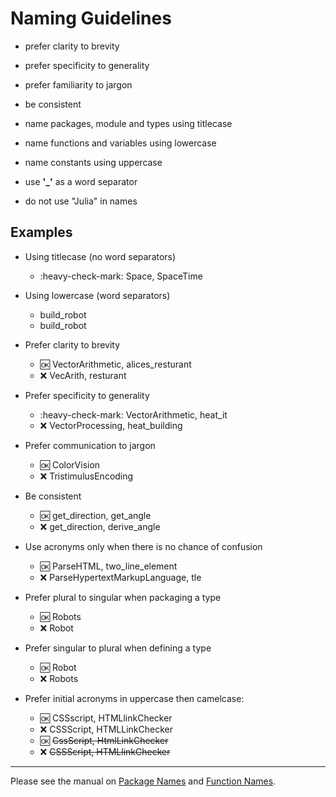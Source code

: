 
# Naming Guidelines

- prefer clarity to brevity   

- prefer specificity to generality    

- prefer familiarity to jargon   

- be consistent

- name packages, module and types using titlecase  

- name functions and variables using lowercase  

- name constants using uppercase  

- use __'\_'__ as a word separator

- do not use "Julia" in names

## Examples

- Using titlecase (no word separators)
  - :heavy-check-mark: Space, SpaceTime

- Using lowercase (word separators)
  - build_robot
  - build_robot
  
- Prefer clarity to brevity  
  - :ok: VectorArithmetic, alices_resturant
  - :x: VecArith, resturant
  
- Prefer specificity to generality  
  - :heavy-check-mark: VectorArithmetic, heat_it
  - :x:  VectorProcessing, heat_building

- Prefer communication to jargon  
  - :ok: ColorVision
  - :x:  TristimulusEncoding

- Be consistent
  - :ok: get_direction, get_angle
  - :x: get_direction, derive_angle
  
- Use acronyms only when there is no chance of confusion
  - :ok: ParseHTML, two_line_element
  - :x:  ParseHypertextMarkupLanguage, tle

- Prefer plural to singular when packaging a type
  - :ok: Robots
  - :x:  Robot

- Prefer singular to plural when defining a type
  - :ok: Robot
  - :x:  Robots

- Prefer initial acronyms in uppercase then camelcase:
  - :ok: CSSscript, HTMLlinkChecker
  - :x:  CSSScript, HTMLLinkChecker
  - :ok: ~~CssScript, HtmlLinkChecker~~
  - :x:  ~~CSSScript, HTMLlinkChecker~~


------  
    
Please see the manual on [Package Names](http://docs.julialang.org/en/latest/manual/packages/#guidelines-for-naming-a-package)
and [Function Names](http://docs.julialang.org/en/latest/manual/style-guide/#use-naming-conventions-consistent-with-julia-s-base).
